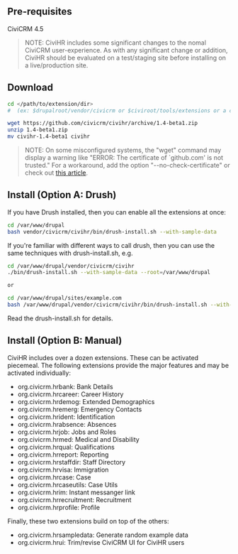 ## Pre-requisites

CiviCRM 4.5 

> NOTE: CiviHR includes some significant changes to the nomal CiviCRM
> user-experience.  As with any significant change or addition, CiviHR
> should be evaluated on a test/staging site before installing on a
> live/production site.

## Download

```bash
cd </path/to/extension/dir>
#  (ex: $drupalroot/vendor/civicrm or $civiroot/tools/extensions or a custom-configed path)

wget https://github.com/civicrm/civihr/archive/1.4-beta1.zip
unzip 1.4-beta1.zip
mv civihr-1.4-beta1 civihr
```

> NOTE: On some misconfigured systems, the "wget" command may display a warning
> like "ERROR: The certificate of `github.com' is not trusted." For a workaround,
> add the option "--no-check-certificate" or check out [this article](http://blog.55minutes.com/2012/01/fixing-https-certificate-errors-in-wget-and-ruby/).

## Install (Option A: Drush)

If you have Drush installed, then you can enable all the extensions at once:

```bash
cd /var/www/drupal
bash vendor/civicrm/civihr/bin/drush-install.sh --with-sample-data
```

If you're familiar with different ways to call drush, then you can use the same
techniques with drush-install.sh, e.g.

```bash
cd /var/www/drupal/vendor/civicrm/civihr
./bin/drush-install.sh --with-sample-data --root=/var/www/drupal

or

cd /var/www/drupal/sites/example.com
bash /var/www/drupal/vendor/civicrm/civihr/bin/drush-install.sh --with-sample-data
```

Read the drush-install.sh for details.

## Install (Option B: Manual)

CiviHR includes over a dozen extensions. These can be activated piecemeal.
The following extensions provide the major features and may be activated
individually:

 * org.civicrm.hrbank: Bank Details
 * org.civicrm.hrcareer: Career History
 * org.civicrm.hrdemog: Extended Demographics
 * org.civicrm.hremerg: Emergency Contacts
 * org.civicrm.hrident: Identification
 * org.civicrm.hrabsence: Absences
 * org.civicrm.hrjob: Jobs and Roles
 * org.civicrm.hrmed: Medical and Disability
 * org.civicrm.hrqual: Qualifications
 * org.civicrm.hrreport: Reporting
 * org.civicrm.hrstaffdir: Staff Directory
 * org.civicrm.hrvisa: Immigration
 * org.civicrm.hrcase: Case
 * org.civicrm.hrcaseutils: Case Utils
 * org.civicrm.hrim: Instant messanger link
 * org.civicrm.hrrecruitment: Recruitment
 * org.civicrm.hrprofile: Profile

Finally, these two extensions build on top of the others:

 * org.civicrm.hrsampledata: Generate random example data
 * org.civicrm.hrui: Trim/revise CiviCRM UI for CiviHR users

